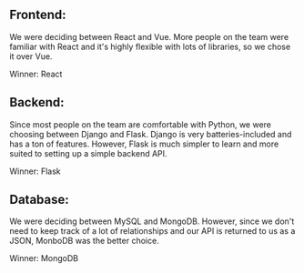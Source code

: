 ## Frontend: 

We were deciding between React and Vue. More people on the team were familiar with React and it's highly flexible with lots of libraries, so we chose it over Vue.

Winner: React

## Backend: 

Since most people on the team are comfortable with Python, we were choosing between Django and Flask. Django is very batteries-included and has a ton of features. However, Flask is much simpler to learn and more suited to setting up a simple backend API.

Winner: Flask

## Database: 

We were deciding between MySQL and MongoDB. However, since we don't need to keep track of a lot of relationships and our API is returned to us as a JSON, MonboDB was the better choice.

Winner: MongoDB
